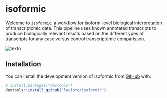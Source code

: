 
# isoformic

<!-- badges: start -->
<!-- badges: end -->

Welcome to `isoformic`, a workflow for isoform-level biological interpretation of transcriptomic data.
This pipeline uses known annotated transcripts to produce biologically relevant results based on the different ypes of transcripts for any case versus control transcriptomic comparisson.

![texto](https://i.imgur.com/UWoAr0k.png)


## Installation

You can install the development version of isoformic from [GitHub](https://github.com/) with:

``` r
# install.packages("devtools")
devtools::install_github("luciorq/isoformic")
```


